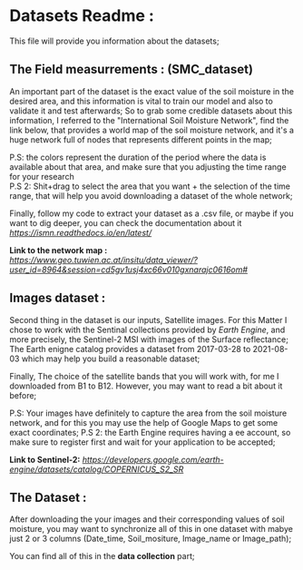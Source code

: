 # Datasets Readme :
This file will provide you information about the datasets;
## The Field measurrements : (SMC_dataset)
An important part of the dataset is the exact value of the soil moisture in the desired area, and this information is vital to train our model and also to validate it and test afterwards;
So to grab some credible datasets about this information, I referred to  the "International Soil Moisture Network", find the link below, that provides a world map of the soil moisture network, and  it's a huge network full of nodes that represents different points in the map;

P.S: the colors represent the duration of the period where the data is available about that area, and make sure that you adjusting the time range for your research  
P.S 2: Shit+drag to select the area that you want + the selection of the time range, that will help you avoid downloading a dataset of the whole network; 

Finally, follow my code to extract your dataset as a .csv file, or maybe if you want to dig deeper, you can check the documentation about it *https://ismn.readthedocs.io/en/latest/*

**Link to the network map :** *https://www.geo.tuwien.ac.at/insitu/data_viewer/?user_id=8964&session=cd5gv1usj4xc66v010gxnarajc0616om#*

## Images dataset :
Second thing in the dataset is our inputs, Satellite images. For this Matter I chose to work with the Sentinal collections provided by *Earth Engine*, and more precisely, the Sentinel-2 MSI with images of the Surface reflectance;
The Earth enigne catalog provides a dataset from 2017-03-28 to  2021-08-03 which may help you build a reasonable dataset;

Finally, The choice of the satellite bands that you will work with, for me I downloaded from B1 to B12. However, you may want to read a bit about it before;

P.S: Your images have definitely to capture the area from the soil moisture network, and for this you may use the help of Google Maps to get some exact coordinates;
P.S 2: the Earth Engine requires having a ee account, so make sure to register first and wait for your application to be accepted;

**Link to Sentinel-2:** *https://developers.google.com/earth-engine/datasets/catalog/COPERNICUS_S2_SR*

## The Dataset :
After downloading the your images and their corresponding values of soil moisture, you may want to synchronize all of this in one dataset with mabye just 2 or 3 columns (Date_time, Soil_mositure, Image_name or Image_path);

You can find all of this in the **data collection** part; 
